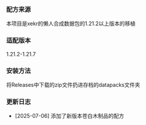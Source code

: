 <h3>配方来源</h3>

本项目是xekr的懒人合成数据包的1.21.2以上版本的移植

<h3>适配版本</h3>

1.21.2-1.21.7

<h3>安装方法</h3>

将Releases中下载的zip文件扔进存档的datapacks文件夹

<h3>更新日志</h3>

 - [2025-07-06] 添加了新版本苍白木制品的配方